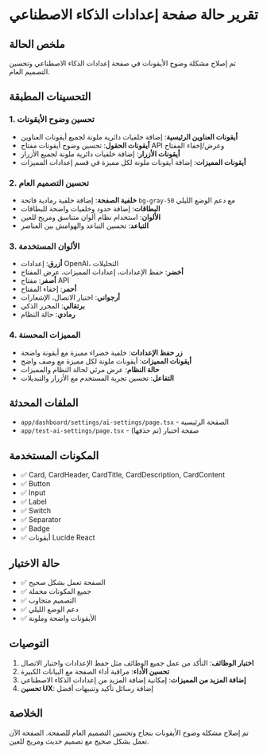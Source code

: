 # تقرير حالة صفحة إعدادات الذكاء الاصطناعي

## ملخص الحالة
تم إصلاح مشكلة وضوح الأيقونات في صفحة إعدادات الذكاء الاصطناعي وتحسين التصميم العام.

## التحسينات المطبقة

### 1. تحسين وضوح الأيقونات
- **أيقونات العناوين الرئيسية**: إضافة خلفيات دائرية ملونة لجميع أيقونات العناوين
- **أيقونات الحقول**: تحسين وضوح أيقونات مفتاح API وعرض/إخفاء المفتاح
- **أيقونات الأزرار**: إضافة خلفيات دائرية ملونة لجميع الأزرار
- **أيقونات المميزات**: إضافة أيقونات ملونة لكل مميزة في قسم إعدادات المميزات

### 2. تحسين التصميم العام
- **خلفية الصفحة**: إضافة خلفية رمادية فاتحة `bg-gray-50` مع دعم الوضع الليلي
- **البطاقات**: إضافة حدود وخلفيات واضحة للبطاقات
- **الألوان**: استخدام نظام ألوان متناسق ومريح للعين
- **التباعد**: تحسين التباعد والهوامش بين العناصر

### 3. الألوان المستخدمة
- **أزرق**: إعدادات OpenAI، التحليلات
- **أخضر**: حفظ الإعدادات، إعدادات المميزات، عرض المفتاح
- **أصفر**: مفتاح API
- **أحمر**: إخفاء المفتاح
- **أرجواني**: اختبار الاتصال، الإشعارات
- **برتقالي**: المحرر الذكي
- **رمادي**: حالة النظام

### 4. المميزات المحسنة
- **زر حفظ الإعدادات**: خلفية خضراء مميزة مع أيقونة واضحة
- **أيقونات المميزات**: أيقونات ملونة لكل مميزة مع وصف واضح
- **حالة النظام**: عرض مرئي لحالة النظام والمميزات
- **التفاعل**: تحسين تجربة المستخدم مع الأزرار والتبديلات

## الملفات المحدثة
- `app/dashboard/settings/ai-settings/page.tsx` - الصفحة الرئيسية
- `app/test-ai-settings/page.tsx` - صفحة اختبار (تم حذفها)

## المكونات المستخدمة
- ✅ Card, CardHeader, CardTitle, CardDescription, CardContent
- ✅ Button
- ✅ Input
- ✅ Label
- ✅ Switch
- ✅ Separator
- ✅ Badge
- ✅ أيقونات Lucide React

## حالة الاختبار
- ✅ الصفحة تعمل بشكل صحيح
- ✅ جميع المكونات محملة
- ✅ التصميم متجاوب
- ✅ دعم الوضع الليلي
- ✅ الأيقونات واضحة وملونة

## التوصيات
1. **اختبار الوظائف**: التأكد من عمل جميع الوظائف مثل حفظ الإعدادات واختبار الاتصال
2. **تحسين الأداء**: مراقبة أداء الصفحة مع البيانات الكبيرة
3. **إضافة المزيد من المميزات**: إمكانية إضافة المزيد من إعدادات الذكاء الاصطناعي
4. **تحسين UX**: إضافة رسائل تأكيد وتنبيهات أفضل

## الخلاصة
تم إصلاح مشكلة وضوح الأيقونات بنجاح وتحسين التصميم العام للصفحة. الصفحة الآن تعمل بشكل صحيح مع تصميم حديث ومريح للعين. 